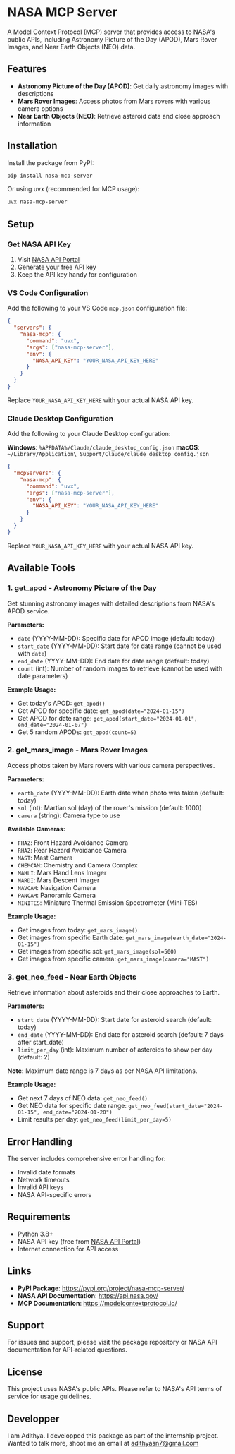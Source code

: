 # NASA MCP Server

A Model Context Protocol (MCP) server that provides access to NASA's public APIs, including Astronomy Picture of the Day (APOD), Mars Rover Images, and Near Earth Objects (NEO) data.

## Features

- **Astronomy Picture of the Day (APOD)**: Get daily astronomy images with descriptions
- **Mars Rover Images**: Access photos from Mars rovers with various camera options
- **Near Earth Objects (NEO)**: Retrieve asteroid data and close approach information

## Installation

Install the package from PyPI:

```bash
pip install nasa-mcp-server
```

Or using uvx (recommended for MCP usage):

```bash
uvx nasa-mcp-server
```

## Setup

### Get NASA API Key

1. Visit [NASA API Portal](https://api.nasa.gov/)
2. Generate your free API key
3. Keep the API key handy for configuration

### VS Code Configuration

Add the following to your VS Code `mcp.json` configuration file:

```json
{
  "servers": {
    "nasa-mcp": {
      "command": "uvx",
      "args": ["nasa-mcp-server"],
      "env": {
        "NASA_API_KEY": "YOUR_NASA_API_KEY_HERE"
      }
    }
  }
}
```

Replace `YOUR_NASA_API_KEY_HERE` with your actual NASA API key.

### Claude Desktop Configuration

Add the following to your Claude Desktop configuration:

**Windows**: `%APPDATA%/Claude/claude_desktop_config.json`
**macOS**: `~/Library/Application\ Support/Claude/claude_desktop_config.json`

```json
{
  "mcpServers": {
    "nasa-mcp": {
      "command": "uvx",
      "args": ["nasa-mcp-server"],
      "env": {
        "NASA_API_KEY": "YOUR_NASA_API_KEY_HERE"
      }
    }
  }
}
```

Replace `YOUR_NASA_API_KEY_HERE` with your actual NASA API key.

## Available Tools

### 1. get_apod - Astronomy Picture of the Day

Get stunning astronomy images with detailed descriptions from NASA's APOD service.

**Parameters:**

- `date` (YYYY-MM-DD): Specific date for APOD image (default: today)
- `start_date` (YYYY-MM-DD): Start date for date range (cannot be used with `date`)
- `end_date` (YYYY-MM-DD): End date for date range (default: today)
- `count` (int): Number of random images to retrieve (cannot be used with date parameters)

**Example Usage:**

- Get today's APOD: `get_apod()`
- Get APOD for specific date: `get_apod(date="2024-01-15")`
- Get APOD for date range: `get_apod(start_date="2024-01-01", end_date="2024-01-07")`
- Get 5 random APODs: `get_apod(count=5)`

### 2. get_mars_image - Mars Rover Images

Access photos taken by Mars rovers with various camera perspectives.

**Parameters:**

- `earth_date` (YYYY-MM-DD): Earth date when photo was taken (default: today)
- `sol` (int): Martian sol (day) of the rover's mission (default: 1000)
- `camera` (string): Camera type to use

**Available Cameras:**

- `FHAZ`: Front Hazard Avoidance Camera
- `RHAZ`: Rear Hazard Avoidance Camera
- `MAST`: Mast Camera
- `CHEMCAM`: Chemistry and Camera Complex
- `MAHLI`: Mars Hand Lens Imager
- `MARDI`: Mars Descent Imager
- `NAVCAM`: Navigation Camera
- `PANCAM`: Panoramic Camera
- `MINITES`: Miniature Thermal Emission Spectrometer (Mini-TES)

**Example Usage:**

- Get images from today: `get_mars_image()`
- Get images from specific Earth date: `get_mars_image(earth_date="2024-01-15")`
- Get images from specific sol: `get_mars_image(sol=500)`
- Get images from specific camera: `get_mars_image(camera="MAST")`

### 3. get_neo_feed - Near Earth Objects

Retrieve information about asteroids and their close approaches to Earth.

**Parameters:**

- `start_date` (YYYY-MM-DD): Start date for asteroid search (default: today)
- `end_date` (YYYY-MM-DD): End date for asteroid search (default: 7 days after start_date)
- `limit_per_day` (int): Maximum number of asteroids to show per day (default: 2)

**Note:** Maximum date range is 7 days as per NASA API limitations.

**Example Usage:**

- Get next 7 days of NEO data: `get_neo_feed()`
- Get NEO data for specific date range: `get_neo_feed(start_date="2024-01-15", end_date="2024-01-20")`
- Limit results per day: `get_neo_feed(limit_per_day=5)`

## Error Handling

The server includes comprehensive error handling for:

- Invalid date formats
- Network timeouts
- Invalid API keys
- NASA API-specific errors

## Requirements

- Python 3.8+
- NASA API key (free from [NASA API Portal](https://api.nasa.gov/))
- Internet connection for API access

## Links

- **PyPI Package**: https://pypi.org/project/nasa-mcp-server/
- **NASA API Documentation**: https://api.nasa.gov/
- **MCP Documentation**: https://modelcontextprotocol.io/

## Support

For issues and support, please visit the package repository or NASA API documentation for API-related questions.

## License

This project uses NASA's public APIs. Please refer to NASA's API terms of service for usage guidelines.

## Developper

I am Adithya. I developped this package as part of the internship project. Wanted to talk more, shoot me an email at adithyasn7@gmail.com
